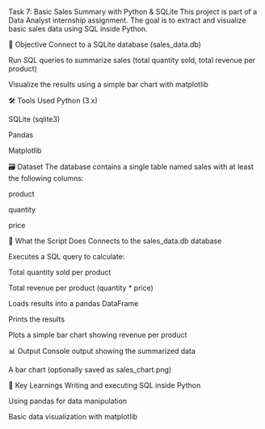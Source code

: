 Task 7: Basic Sales Summary with Python & SQLite
This project is part of a Data Analyst internship assignment. The goal is to extract and visualize basic sales data using SQL inside Python.

📌 Objective
Connect to a SQLite database (sales_data.db)

Run SQL queries to summarize sales (total quantity sold, total revenue per product)

Visualize the results using a simple bar chart with matplotlib

🛠 Tools Used
Python (3.x)

SQLite (sqlite3)

Pandas

Matplotlib

🗃 Dataset
The database contains a single table named sales with at least the following columns:

product

quantity

price

🚀 What the Script Does
Connects to the sales_data.db database

Executes a SQL query to calculate:

Total quantity sold per product

Total revenue per product (quantity * price)

Loads results into a pandas DataFrame

Prints the results

Plots a simple bar chart showing revenue per product

📊 Output
Console output showing the summarized data

A bar chart (optionally saved as sales_chart.png)

🧠 Key Learnings
Writing and executing SQL inside Python

Using pandas for data manipulation

Basic data visualization with matplotlib
